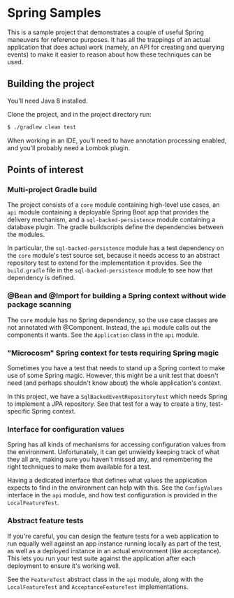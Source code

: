 # Spring Samples

This is a sample project that demonstrates a couple of useful Spring maneuvers
for reference purposes. It has all the trappings of an actual application that
does actual work (namely, an API for creating and querying events) to make it
easier to reason about how these techniques can be used.

## Building the project

You'll need Java 8 installed.

Clone the project, and in the project directory run:

```bash
$ ./gradlew clean test
```

When working in an IDE, you'll need to have annotation processing enabled, and
you'll probably need a Lombok plugin.

## Points of interest

### Multi-project Gradle build

The project consists of a `core` module containing high-level use cases, an
`api` module containing a deployable Spring Boot app that provides the delivery
mechanism, and a `sql-backed-persistence` module containing a database plugin.
The gradle buildscripts define the dependencies between the modules.

In particular, the `sql-backed-persistence` module has a test dependency on the
`core` module's test source set, because it needs access to an abstract
repository test to extend for the implementation it provides. See the
`build.gradle` file in the `sql-backed-persistence` module to see how that
dependency is defined.

### @Bean and @Import for building a Spring context without wide package scanning

The `core` module has no Spring dependency, so the use case classes are not
annotated with @Component. Instead, the `api` module calls out the components
it wants. See the `Application` class in the `api` module.

### "Microcosm" Spring context for tests requiring Spring magic

Sometimes you have a test that needs to stand up a Spring context to make use
of some Spring magic. However, this might be a unit test that doesn't need (and
perhaps shouldn't know about) the whole application's context.

In this project, we have a `SqlBackedEventRepositoryTest` which needs Spring to
implement a JPA repository. See that test for a way to create a tiny,
test-specific Spring context.

### Interface for configuration values

Spring has all kinds of mechanisms for accessing configuration values from the
environment. Unfortunately, it can get unwieldy keeping track of what they all
are, making sure you haven't missed any, and remembering the right techniques
to make them available for a test.

Having a dedicated interface that defines what values the application expects
to find in the environment can help with this. See the `ConfigValues` interface
in the `api` module, and how test configuration is provided in the
`LocalFeatureTest`.

### Abstract feature tests

If you're careful, you can design the feature tests for a web application to
run equally well against an app instance running locally as part of the test,
as well as a deployed instance in an actual environment (like acceptance). This
lets you run your test suite against the application after each deployment to
ensure it's working well.

See the `FeatureTest` abstract class in the `api` module, along with the
`LocalFeatureTest` and `AcceptanceFeatureTest` implementations.
